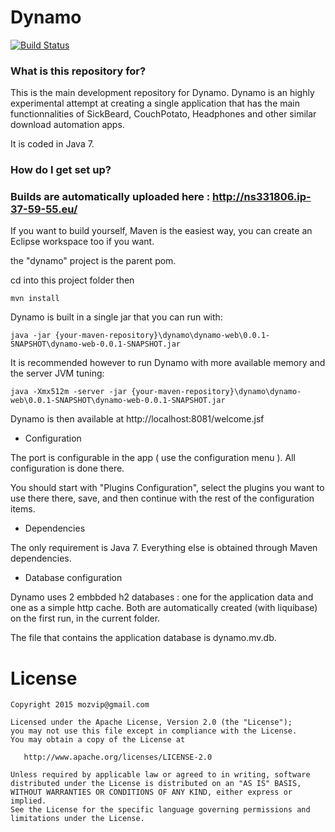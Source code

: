 # Dynamo #

[![Build Status](https://api.travis-ci.org/mozvip/dynamo.svg?branch=master)](https://travis-ci.org/mozvip/dynamo)

### What is this repository for? ###

This is the main development repository for Dynamo.
Dynamo is an highly experimental attempt at creating a single application that has the main functionnalities of SickBeard, CouchPotato, Headphones and other similar download automation apps.

It is coded in Java 7.

### How do I get set up? ###

### Builds are automatically uploaded here : http://ns331806.ip-37-59-55.eu/ ###

If you want to build yourself, Maven is the easiest way, you can create an Eclipse workspace too if you want.

the "dynamo" project is the parent pom.

cd into this project folder then


```
mvn install 
```
Dynamo is built in a single jar that you can run with:

```
java -jar {your-maven-repository}\dynamo\dynamo-web\0.0.1-SNAPSHOT\dynamo-web-0.0.1-SNAPSHOT.jar
```

It is recommended however to run Dynamo with more available memory and the server JVM tuning:

```
java -Xmx512m -server -jar {your-maven-repository}\dynamo\dynamo-web\0.0.1-SNAPSHOT\dynamo-web-0.0.1-SNAPSHOT.jar
```

Dynamo is then available at http://localhost:8081/welcome.jsf

* Configuration

The port is configurable in the app ( use the configuration menu ).
All configuration is done there.

You should start with "Plugins Configuration", select the plugins you want to use there there, save, and then continue with the rest of the configuration items.

* Dependencies

The only requirement is Java 7. Everything else is obtained through Maven dependencies.

* Database configuration

Dynamo uses 2 embbded h2 databases : one for the application data and one as a simple http cache. Both are automatically created (with liquibase) on the first run, in the current folder.

The file that contains the application database is dynamo.mv.db.

License
=======

    Copyright 2015 mozvip@gmail.com

    Licensed under the Apache License, Version 2.0 (the "License");
    you may not use this file except in compliance with the License.
    You may obtain a copy of the License at

       http://www.apache.org/licenses/LICENSE-2.0

    Unless required by applicable law or agreed to in writing, software
    distributed under the License is distributed on an "AS IS" BASIS,
    WITHOUT WARRANTIES OR CONDITIONS OF ANY KIND, either express or implied.
    See the License for the specific language governing permissions and
    limitations under the License.

